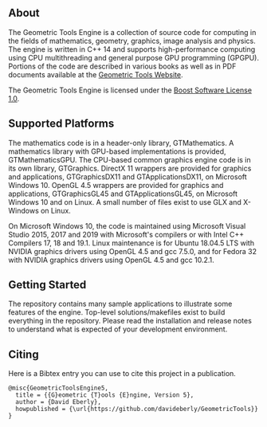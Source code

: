 ## About ##

The Geometric Tools Engine is a collection of source code for computing in
the fields of mathematics, geometry, graphics, image analysis and physics.
The engine is written in C++ 14 and supports high-performance computing
using CPU multithreading and general purpose GPU programming (GPGPU).
Portions of the code are described in various books as well as in PDF
documents available at the
[Geometric Tools Website](https://www.geometrictools.com).

The Geometric Tools Engine is licensed under the
[Boost Software License 1.0](https://www.boost.org/LICENSE_1_0.txt).

## Supported Platforms ##

The mathematics code is in a header-only library, GTMathematics. A
mathematics library with GPU-based implementations is provided,
GTMathematicsGPU. The CPU-based common graphics engine code is in its
own library, GTGraphics. DirectX 11 wrappers are provided for graphics
and applications, GTGraphicsDX11 and GTApplicationsDX11, on Microsoft
Windows 10. OpenGL 4.5 wrappers are provided for graphics and
applications, GTGraphicsGL45 and GTApplicationsGL45, on Microsoft
Windows 10 and on Linux. A small number of files exist to use GLX
and X-Windows on Linux.

On Microsoft Windows 10, the code is maintained using Microsoft Visual
Studio 2015, 2017 and 2019 with Microsoft's compilers or with Intel
C++ Compilers 17, 18 and 19.1. Linux maintenance is for Ubuntu 18.04.5
LTS with NVIDIA graphics drivers using OpenGL 4.5 and gcc 7.5.0, and for
Fedora 32 with NVIDIA graphics drivers using OpenGL 4.5 and gcc 10.2.1.

## Getting Started ##

The repository contains many sample applications to illustrate some
features of the engine. Top-level solutions/makefiles exist to build
everything in the repository. Please read the installation and release
notes to understand what is expected of your development environment.
 
## Citing ##

Here is a Bibtex entry you can use to cite this project in a publication.

```
@misc{GeometricToolsEngine5,
  title = {{G}eometric {T}ools {E}ngine, Version 5},
  author = {David Eberly},
  howpublished = {\url{https://github.com/davideberly/GeometricTools}}
}
```
